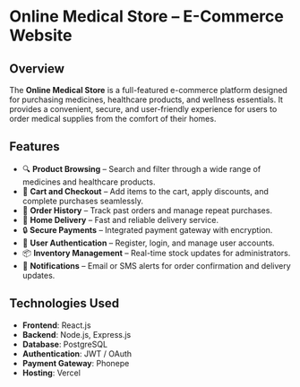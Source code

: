 # Online Medical Store – E-Commerce Website

## Overview

The **Online Medical Store** is a full-featured e-commerce platform designed for purchasing medicines, healthcare products, and wellness essentials. It provides a convenient, secure, and user-friendly experience for users to order medical supplies from the comfort of their homes.

## Features

- 🔍 **Product Browsing** – Search and filter through a wide range of medicines and healthcare products.
- 🛒 **Cart and Checkout** – Add items to the cart, apply discounts, and complete purchases seamlessly.
- 🧾 **Order History** – Track past orders and manage repeat purchases.
- 🚚 **Home Delivery** – Fast and reliable delivery service.
- 🔒 **Secure Payments** – Integrated payment gateway with encryption.
- 👤 **User Authentication** – Register, login, and manage user accounts.
- 📦 **Inventory Management** – Real-time stock updates for administrators.
- 📧 **Notifications** – Email or SMS alerts for order confirmation and delivery updates.

## Technologies Used

- **Frontend**: React.js 
- **Backend**: Node.js, Express.js
- **Database**: PostgreSQL
- **Authentication**: JWT / OAuth
- **Payment Gateway**: Phonepe
- **Hosting**: Vercel

